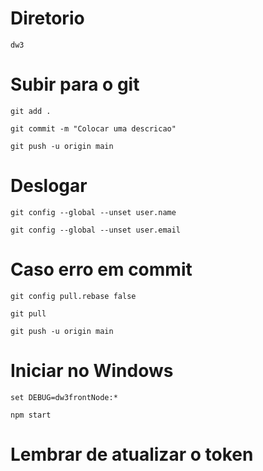 # Diretorio
```
dw3
```

# Subir para o git 
```
git add .
```
```
git commit -m "Colocar uma descricao"
```
```
git push -u origin main
```

# Deslogar
```
git config --global --unset user.name
```
```
git config --global --unset user.email
```


# Caso erro em commit
```
git config pull.rebase false
```
```
git pull
```
```
git push -u origin main
```


# Iniciar no Windows

```
set DEBUG=dw3frontNode:*
```
```
npm start
```



# Lembrar de atualizar o token
